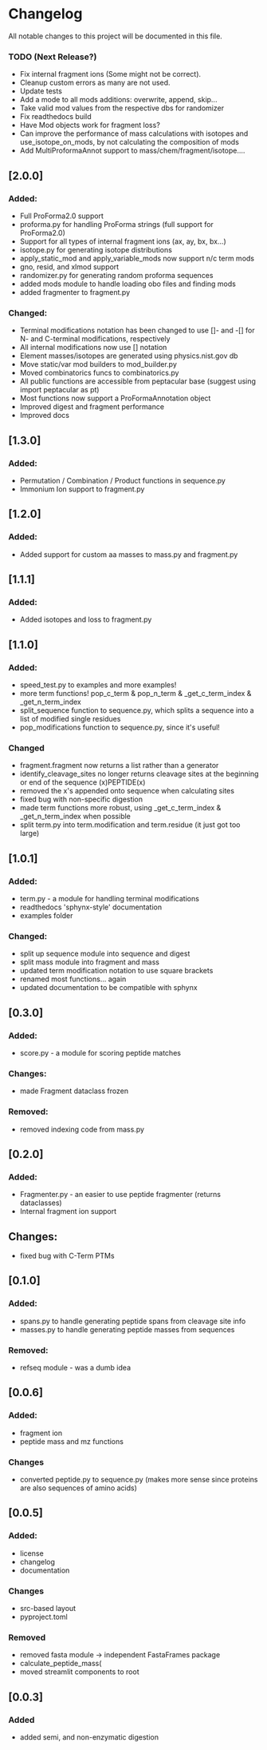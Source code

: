 
# Changelog

All notable changes to this project will be documented in this file.


### TODO (Next Release?)
- Fix internal fragment ions (Some might not be correct).
- Cleanup custom errors as many are not used.
- Update tests
- Add a mode to all mods additions: overwrite, append, skip...
- Take valid mod values from the respective dbs for randomizer
- Fix readthedocs build
- Have Mod objects work for fragment loss?
- Can improve the performance of mass calculations with isotopes and use_isotope_on_mods, by not calculating the composition of mods
- Add MultiProformaAnnot support to mass/chem/fragment/isotope....

## [2.0.0]
### Added:
- Full ProForma2.0 support
- proforma.py for handling ProForma strings (full support for ProForma2.0)
- Support for all types of internal fragment ions (ax, ay, bx, bx...)
- isotope.py for generating isotope distributions
- apply_static_mod and apply_variable_mods now support n/c term mods
- gno, resid, and xlmod support
- randomizer.py for generating random proforma sequences
- added mods module to handle loading obo files and finding mods
- added fragmenter to fragment.py

### Changed:
- Terminal modifications notation has been changed to use []- and -[] for N- and C-terminal modifications, respectively
- All internal modifications now use [] notation
- Element masses/isotopes are generated using physics.nist.gov db
- Move static/var mod builders to mod_builder.py
- Moved combinatorics funcs to combinatorics.py
- All public functions are accessible from peptacular base (suggest using import peptacular as pt)
- Most functions now support a ProFormaAnnotation object
- Improved digest and fragment performance
- Improved docs

## [1.3.0]
### Added:
- Permutation / Combination / Product functions in sequence.py
- Immonium Ion support to fragment.py

## [1.2.0] 
### Added:
- Added support for custom aa masses to mass.py and fragment.py

## [1.1.1] 
### Added:
- Added isotopes and loss to fragment.py

## [1.1.0] 
### Added:
- speed_test.py to examples and more examples!
- more term functions! pop_c_term & pop_n_term & _get_c_term_index & _get_n_term_index
- split_sequence function to sequence.py, which splits a sequence into a list of modified single residues
- pop_modifications function to sequence.py, since it's useful!

### Changed
- fragment.fragment now returns a list rather than a generator
- identify_cleavage_sites no longer returns cleavage sites at the beginning or end of the sequence (x)PEPTIDE(x)
- removed the x's appended onto sequence when calculating sites
- fixed bug with non-specific digestion
- made term functions more robust, using _get_c_term_index & _get_n_term_index when possible
- split term.py into term.modification and term.residue (it just got too large)

## [1.0.1] 

### Added:
- term.py - a module for handling terminal modifications
- readthedocs 'sphynx-style' documentation
- examples folder

### Changed:
- split up sequence module into sequence and digest
- split mass module into fragment and mass
- updated term modification notation to use square brackets
- renamed most functions... again
- updated documentation to be compatible with sphynx

## [0.3.0]

### Added:
- score.py - a module for scoring peptide matches

### Changes:
- made Fragment dataclass frozen

### Removed:
- removed indexing code from mass.py


## [0.2.0]

### Added:
- Fragmenter.py - an easier to use peptide fragmenter (returns dataclasses)
- Internal fragment ion support 

## Changes:
- fixed bug with C-Term PTMs

## [0.1.0]

### Added:
- spans.py to handle generating peptide spans from cleavage site info
- masses.py to handle generating peptide masses from sequences

### Removed:
- refseq module - was a dumb idea

## [0.0.6]

### Added:
- fragment ion
- peptide mass and mz functions

### Changes
- converted peptide.py to sequence.py (makes more sense since proteins are also sequences of amino acids)

## [0.0.5]

### Added:
- license
- changelog
- documentation

### Changes
- src-based layout
- pyproject.toml

### Removed
- removed fasta module -> independent FastaFrames package
- calculate_peptide_mass(
- moved streamlit components to root

## [0.0.3]

### Added
- added semi, and non-enzymatic digestion